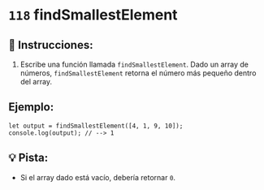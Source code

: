 # `118` findSmallestElement

## 📝 Instrucciones:

1. Escribe una función llamada `findSmallestElement`. Dado un array de números, `findSmallestElement` retorna el número más pequeño dentro del array.

## Ejemplo:

```Js
let output = findSmallestElement([4, 1, 9, 10]);
console.log(output); // --> 1
```

## 💡 Pista:

* Si el array dado está vacío, debería retornar `0`.
